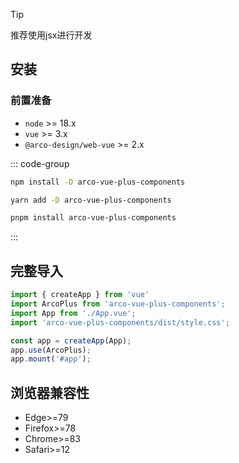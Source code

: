 > [!TIP]
> 推荐使用jsx进行开发


## 安装
### 前置准备
<!-- * 安装18.x版本及以上的`node`
* 安装3.x版本的`vue`
* 安装最新版本的`@arco-design/web-vue` -->
* ``node`` >= 18.x
* ``vue`` >= 3.x
* ``@arco-design/web-vue`` >= 2.x

::: code-group
```sh [npm]
npm install -D arco-vue-plus-components
```

```sh [yarn]
yarn add -D arco-vue-plus-components
```

```sh [pnpm]
pnpm install arco-vue-plus-components
```
:::

## 完整导入
```js
import { createApp } from 'vue'
import ArcoPlus from 'arco-vue-plus-components';
import App from './App.vue';
import 'arco-vue-plus-components/dist/style.css';

const app = createApp(App);
app.use(ArcoPlus);
app.mount('#app');
```

## 浏览器兼容性
* Edge>=79
* Firefox>=78
* Chrome>=83
* Safari>=12
